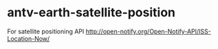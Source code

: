 # antv-earth-satellite-position

For satellite positioning API
http://open-notify.org/Open-Notify-API/ISS-Location-Now/